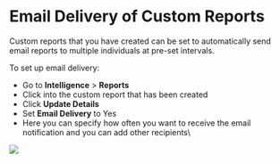 # Email Delivery of Custom Reports

Custom reports that you have created can be set to automatically send email reports to multiple individuals at pre-set intervals.&#x20;

To set up email delivery:

* Go to **Intelligence** > **Reports**
* Click into the custom report that has been created
* Click **Update Details**
* Set **Email Delivery** to Yes
* Here you can specify how often you want to receive the email notification and you can add other recipients\


![](<../../.gitbook/assets/Email delivery of custom reports.gif>)
